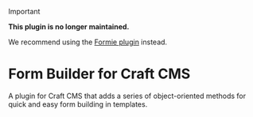 > [!IMPORTANT]
>
> **This plugin is no longer maintained.**
>
> We recommend using the [Formie plugin](https://plugins.craftcms.com/formie) instead.

# Form Builder for Craft CMS

A plugin for Craft CMS that adds a series of object-oriented methods for quick and easy form building in templates.
